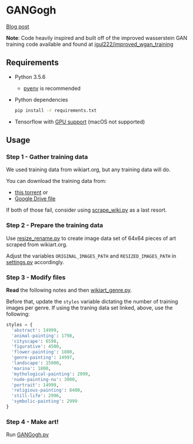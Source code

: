 # GANGogh

[Blog post](https://towardsdatascience.com/gangogh-creating-art-with-gans-8d087d8f74a1)

**Note**: Code heavily inspired and built off of the improved wasserstein GAN training code available and found at [igul222/improved_wgan_training](https://github.com/igul222/improved_wgan_training)

## Requirements

- Python 3.5.6

  - [pyenv](https://github.com/pyenv/pyenv) is recommended

- Python dependencies

  ```sh
  pip install -r requirements.txt
  ```

- Tensorflow with [GPU support](https://www.tensorflow.org/install/gpu) (macOS not supported)

## Usage

### Step 1 - Gather training data

We used training data from wikiart.org, but any training data will do.

You can download the training data from:

- [this torrent](http://academictorrents.com/details/1d154cde2fab9ec8039becd03d9bb877614d351b) or
- [Google Drive file](https://drive.google.com/file/d/1yHqS2zXgCiI9LO4gN-X5W18QYXC5bbQS/view?usp=sharing)

If both of those fail, consider using [scrape_wiki.py](misc/scrape_wiki.py) as a last resort.

### Step 2 - Prepare the training data

Use [resize_rename.py](misc/resize_rename_images.py) to create image data set of 64x64 pieces of art scraped from wikiart.org.

Adjust the variables `ORIGINAL_IMAGES_PATH` and `RESIZED_IMAGES_PATH` in [settings.py](settings.py) accordingly.

### Step 3 - Modify files

**Read** the following notes and then [wikiart_genre.py](tflib/wikiart_genre.py).

Before that, update the `styles` variable dictating the number of training images per genre. If using the traning data set linked, above, use the following:

```python
styles = {
  'abstract': 14999,
  'animal-painting': 1798,
  'cityscape': 6598,
  'figurative': 4500,
  'flower-painting': 1800,
  'genre-painting': 14997,
  'landscape': 15000,
  'marina': 1800,
  'mythological-painting': 2099,
  'nude-painting-nu': 3000,
  'portrait': 14999,
  'religious-painting': 8400,
  'still-life': 2996,
  'symbolic-painting': 2999
}
```

<!-- markdownlint-disable no-trailing-punctuation -->

### Step 4 - Make art!

<!-- markdownlint-enable no-trailing-punctuation -->

Run [GANGogh.py](GANgogh.py)
